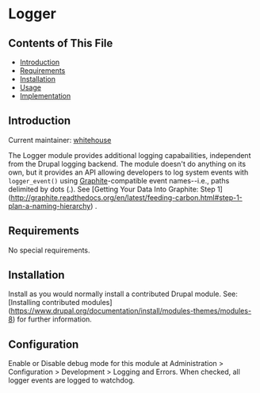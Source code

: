 # Logger

## Contents of This File

- [Introduction](#introduction)
- [Requirements](#requirements)
- [Installation](#installation)
- [Usage](#usage)
- [Implementation](#implementation)


## Introduction

Current maintainer: [whitehouse](https://www.drupal.org/u/whitehouse)

The Logger module provides additional logging capabailities, independent from
the Drupal logging backend. The module doesn't do anything on its own, but it
provides an API allowing developers to log system events with `logger_event()`
using [Graphite](http://graphite.readthedocs.org/)-compatible event names--i.e.,
paths delimited by dots (.). See [Getting Your Data Into Graphite: Step 1]
(http://graphite.readthedocs.org/en/latest/feeding-carbon.html#step-1-plan-a-naming-hierarchy)
.


## Requirements

No special requirements.


## Installation

Install as you would normally install a contributed Drupal module. See:
[Installing contributed modules]
(https://www.drupal.org/documentation/install/modules-themes/modules-8) for 
further information.


## Configuration

Enable or Disable debug mode for this module at Administration \> Configuration 
\> Development \> Logging and Errors.  When checked, all logger events are 
logged to watchdog.
